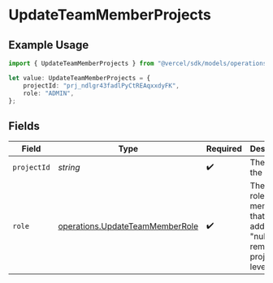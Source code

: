 # UpdateTeamMemberProjects

## Example Usage

```typescript
import { UpdateTeamMemberProjects } from "@vercel/sdk/models/operations";

let value: UpdateTeamMemberProjects = {
    projectId: "prj_ndlgr43fadlPyCtREAqxxdyFK",
    role: "ADMIN",
};
```

## Fields

| Field                                                                                            | Type                                                                                             | Required                                                                                         | Description                                                                                      | Example                                                                                          |
| ------------------------------------------------------------------------------------------------ | ------------------------------------------------------------------------------------------------ | ------------------------------------------------------------------------------------------------ | ------------------------------------------------------------------------------------------------ | ------------------------------------------------------------------------------------------------ |
| `projectId`                                                                                      | *string*                                                                                         | :heavy_check_mark:                                                                               | The ID of the project.                                                                           | prj_ndlgr43fadlPyCtREAqxxdyFK                                                                    |
| `role`                                                                                           | [operations.UpdateTeamMemberRole](../../models/operations/updateteammemberrole.md)               | :heavy_check_mark:                                                                               | The project role of the member that will be added. \"null\" will remove this project level role. | ADMIN                                                                                            |